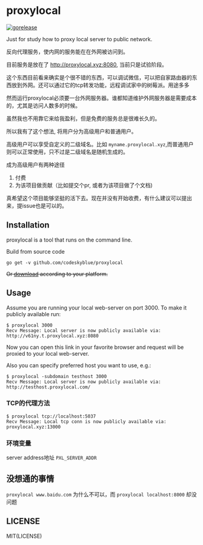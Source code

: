 # proxylocal
[![gorelease](https://dn-gorelease.qbox.me/gorelease-download-blue.svg)](http://gorelease.herokuapp.com/dn-gobuild5.qbox.me/proxylocal/master)

Just for study how to proxy local server to public network.

反向代理服务，使内网的服务能在在外网被访问到。

目前服务是放在了 <http://proxylocal.xyz:8080>, 当前只是试验阶段。

这个东西目前看来确实是个很不错的东西，可以调试微信，可以把自家路由器的东西放到外网。还可以通过它的tcp转发功能，远程调试家中的树莓派。用途多多

然而运行proxylocal必须要一台外网服务器。谁都知道维护外网服务器是需要成本的，尤其是访问人数多的时候。

虽然我也不用靠它来给我盈利，但是免费的服务总是很难长久的。

所以我有了这个想法, 将用户分为高级用户和普通用户。

高级用户可以享受自定义的二级域名。比如 `myname.proxylocal.xyz`,而普通用户则可以正常使用，只不过是二级域名是随机生成的。

成为高级用户有两种途径

1. 付费
2. 为该项目做贡献（比如提交个pr, 或者为该项目做了个文档)

真希望这个项目能够坚挺的活下去。现在并没有开始收费，有什么建议可以提出来，提issue也是可以的。


## Installation

proxylocal is a tool that runs on the command line.

Build from source code

```
go get -v github.com/codeskyblue/proxylocal
```

<del>Or [download](https://github.com/codeskyblue/proxylocal/releases) according to your platform.</del>

## Usage

Assume you are running your local web-server on port 3000. To make it publicly available run:

```
$ proxylocal 3000
Recv Message: Local server is now publicly available via:
http://v61ny.t.proxylocal.xyz:8080
```

Now you can open this link in your favorite browser and request will be proxied to your local web-server.

Also you can specify preferred host you want to use, e.g.:

```
$ proxylocal -subdomain testhost 3000
Recv Message: Local server is now publicly available via:
http://testhost.proxylocal.com/
```

### TCP的代理方法

```
$ proxylocal tcp://localhost:5037
Recv Message: Local tcp conn is now publicly available via:
proxylocal.xyz:13000
```

### 环境变量
server address地址 `PXL_SERVER_ADDR`

## 没想通的事情

`proxylocal www.baidu.com` 为什么不可以，而 `proxylocal localhost:8000` 却没问题

## LICENSE
MIT(LICENSE)
